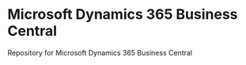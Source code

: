 
# Microsoft Dynamics 365 Business Central

Repository for Microsoft Dynamics 365 Business Central


